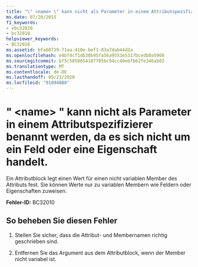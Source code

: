 ```yaml
---
title: "\" <name> \" kann nicht als Parameter in einem Attributspezifizierer benannt werden, da es sich nicht um ein Feld oder eine Eigenschaft handelt."
ms.date: 07/20/2015
f1_keywords:
- vbc32010
- bc32010
helpviewer_keywords:
- BC32010
ms.assetid: bfa68729-71ea-410e-bef1-83a7dab44d2a
ms.openlocfilehash: e4bf4cf1db30b95fa56a9553e5317bcedb0a5908
ms.sourcegitcommit: bf5c5850654187705bc94cc40ebfb62fe346ab02
ms.translationtype: MT
ms.contentlocale: de-DE
ms.lasthandoff: 09/23/2020
ms.locfileid: "91094888"
---
```

# <a name="name-cannot-be-named-as-a-parameter-in-an-attribute-specifier-because-it-is-not-a-field-or-property"></a>" \<name> " kann nicht als Parameter in einem Attributspezifizierer benannt werden, da es sich nicht um ein Feld oder eine Eigenschaft handelt.

Ein Attributblock legt einen Wert für einen nicht variablen Member des Attributs fest. Sie können Werte nur zu variablen Membern wie Feldern oder Eigenschaften zuweisen.  
  
 **Fehler-ID:** BC32010  
  
## <a name="to-correct-this-error"></a>So beheben Sie diesen Fehler  
  
1. Stellen Sie sicher, dass die Attribut- und Membernamen richtig geschrieben sind.  
  
2. Entfernen Sie das Argument aus dem Attributblock, wenn der Member nicht variabel ist.  

